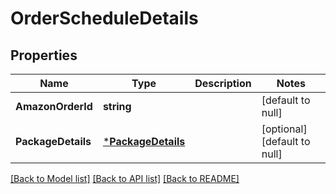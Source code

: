 # OrderScheduleDetails

## Properties
Name | Type | Description | Notes
------------ | ------------- | ------------- | -------------
**AmazonOrderId** | **string** |  | [default to null]
**PackageDetails** | [***PackageDetails**](PackageDetails.md) |  | [optional] [default to null]

[[Back to Model list]](../README.md#documentation-for-models) [[Back to API list]](../README.md#documentation-for-api-endpoints) [[Back to README]](../README.md)

